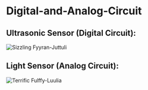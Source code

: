 # Digital-and-Analog-Circuit
## Ultrasonic Sensor (Digital Circuit):
![Sizzling Fyyran-Juttuli](https://user-images.githubusercontent.com/105239889/182041737-7aa67e63-6bcf-42c3-a65d-e19d93b97e3d.png)


##  Light Sensor (Analog Circuit):
![Terrific Fulffy-Luulia](https://user-images.githubusercontent.com/105239889/182043223-07247828-da7f-449e-a8bb-5b9d893b12cb.png)
